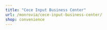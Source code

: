 ```yaml
---
title: "Cece Input Business Center"
url: /monrovia/cece-input-business-center/
shop: convenience
---
```

